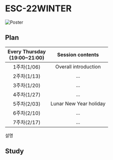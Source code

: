 # ESC-22WINTER
![Poster](https://user-images.githubusercontent.com/56993675/131220781-6afdc147-3bff-4713-aa7a-2d79d1874639.png)

## Plan

|Every Thursday <br> (19:00~21:00)|Session contents|
|:-------:|:-----------------------:|
|1주차(1/06)|Overall introduction|
|2주차(1/13)|...|
|3주차(1/20)|...|
|4주차(1/27)|...|
|5주차(2/03)|Lunar New Year holiday|
|6주차(2/10)|...|
|7주차(2/17)|...|

설명

## Study
